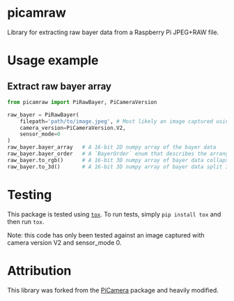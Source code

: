 # picamraw
Library for extracting raw bayer data from a Raspberry Pi JPEG+RAW file.


# Usage example
## Extract raw bayer array
```python
from picamraw import PiRawBayer, PiCameraVersion

raw_bayer = PiRawBayer(
    filepath='path/to/image.jpeg', # Most likely an image captured using raspistill with the "--raw" flag
    camera_version=PiCameraVersion.V2,
    sensor_mode=0
)
raw_bayer.bayer_array   # A 16-bit 2D numpy array of the bayer data
raw_bayer.bayer_order   # A `BayerOrder` enum that describes the arrangement of the R,G,G,B pixels in the bayer_array
raw_bayer.to_rgb()      # A 16-bit 3D numpy array of bayer data collapsed into RGB channels (see docstring for details).
raw_bayer.to_3d()       # A 16-bit 3D numpy array of bayer data split into RGB channels (see docstring for details).
```


# Testing

This package is tested using [`tox`](https://tox.readthedocs.io/).
To run tests, simply `pip install tox` and then run `tox`.

Note: this code has only been tested against an image captured with camera version V2 and sensor_mode 0.


# Attribution
This library was forked from the [PiCamera](https://github.com/waveform80/picamera) package and heavily modified.
